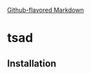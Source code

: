[Github-flavored Markdown](https://guides.github.com/features/mastering-markdown/)
# tsad

## Installation